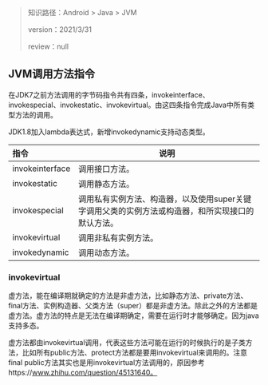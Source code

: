 > 知识路径：Android > Java > JVM
>
> version：2021/3/31
>
> review：null

## JVM调用方法指令

在JDK7之前方法调用的字节码指令共有四条，invokeinterface、invokespecial、invokestatic、invokevirtual。由这四条指令完成Java中所有类型方法的调用。

JDK1.8加入lambda表达式，新增invokedynamic支持动态类型。

| 指令            | 说明                                                         |
| :-------------- | ------------------------------------------------------------ |
| invokeinterface | 调用接口方法。                                               |
| invokestatic    | 调用静态方法。                                               |
| invokespecial   | 调用私有实例方法、构造器，以及使用super关键字调用父类的实例方法或构造器，和所实现接口的默认方法。 |
| invokevirtual   | 调用非私有实例方法。                                         |
| invokedynamic   | 调用动态方法。                                               |

### invokevirtual

虚方法，能在编译期就确定的方法是非虚方法，比如静态方法、private方法、final方法、实例构造器、父类方法（super）都是非虚方法。除此之外的方法都是虚方法。虚方法的特点是无法在编译期确定，需要在运行时才能够确定。因为java支持多态。

虚方法都由invokevirtual调用，代表这些方法可能在运行的时候执行的是子类方法，比如所有public方法、protect方法都是要用invokevirtual来调用的。注意final public方法其实也是用invokevirtual方法调用的，原因参考https://www.zhihu.com/question/45131640。

